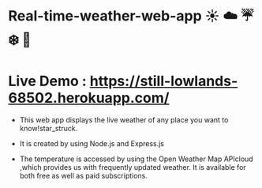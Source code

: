 # Real-time-weather-web-app ☀️ ☁️ ☔ ❄️ 🌁

# Live Demo : https://still-lowlands-68502.herokuapp.com/

* This web app displays the live weather of any place you want to know!star_struck.

* It is created by using Node.js and Express.js

* The temperature is accessed by using the Open Weather Map APIcloud ,which provides us with frequently updated weather. It is available for both free as well as paid subscriptions.
